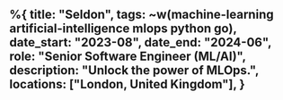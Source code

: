 %{
    title: "Seldon",
    tags: ~w(machine-learning artificial-intelligence mlops python go),
	date_start: "2023-08",
	date_end: "2024-06",
	role: "Senior Software Engineer (ML/AI)",
	description: "Unlock the power of MLOps.",
	locations:  ["London, United Kingdom"],
}
---
